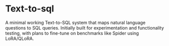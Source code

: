 # Text-to-sql
A minimal working Text-to-SQL system that maps natural language questions to SQL queries. Initially built for experimentation and functionality testing, with plans to fine-tune on benchmarks like Spider using LoRA/QLoRA.
